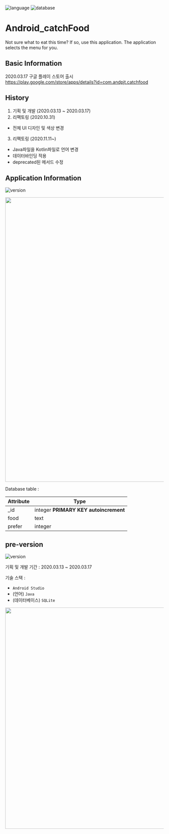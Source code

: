 ![language](https://img.shields.io/badge/language-Java-green)
![database](https://img.shields.io/badge/database-SQLite-d9fff8)

# Android_catchFood

Not sure what to eat this time? If so, use this application. The application selects the menu for you.

## Basic Information

2020.03.17 구글 플레이 스토어 출시
https://play.google.com/store/apps/details?id=com.andpjt.catchfood

## History
1. 기획 및 개발 (2020.03.13 ~ 2020.03.17)
2. 리팩토링 (2020.10.31)
  * 전체 UI 디자인 및 색상 변경
3. 리팩토링 (2020.11.11~)
  * Java파일을 Kotlin파일로 언어 변경
  * 데이터바인딩 적용
  * deprecated된 메서드 수정

## Application Information

![version](https://img.shields.io/badge/ver-2.0.2-e4ff4d)

<image src="./images/ver02-screen.png" width=900 />

Database table :

| Attribute | Type                                  |
| --------- | ------------------------------------- |
| _id       | integer **PRIMARY KEY autoincrement** |
| food      | text                                  |
| prefer    | integer                               |

## pre-version

![version](https://img.shields.io/badge/ver-1.0.8-e4ff4d)

기획 및 개발 기간 : 2020.03.13 ~ 2020.03.17

기술 스택 : 
* `Android Studio`
* (언어) `Java`
* (데이터베이스) `SQLite`

<image src="./images/ver01-screen1.png" width=700 />
